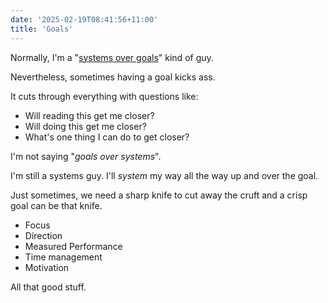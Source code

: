 ```yaml
---
date: '2025-02-19T08:41:56+11:00'
title: 'Goals'
---
```


Normally, I'm a "[systems over goals](https://jamesclear.com/goals-systems)" kind of guy.

Nevertheless, sometimes having a goal kicks ass.

It cuts through everything with questions like:

* Will reading this get me closer?
* Will doing this get me closer?
* What's one thing I can do to get closer?

I'm not saying "_goals over systems_".

I'm still a systems guy. I'll _system_ my way all the way up and over the goal.

Just sometimes, we need a sharp knife to cut away the cruft and a crisp goal can be that knife.

* Focus
* Direction
* Measured Performance
* Time management
* Motivation

All that good stuff.



